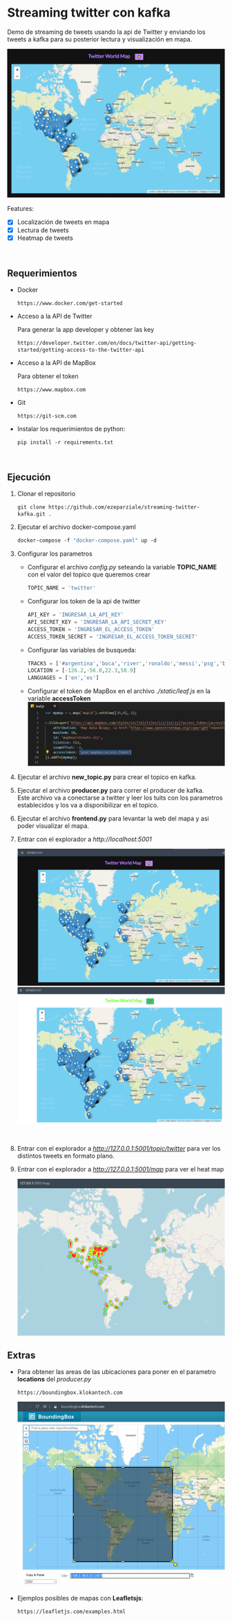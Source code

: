 # Streaming twitter con kafka

Demo de streaming de tweets usando la api de Twitter y enviando los tweets a kafka para su posterior lectura y visualización en mapa.

![image](./img/image1.PNG)

Features:

- [x] Localización de tweets en mapa
- [x] Lectura de tweets
- [x] Heatmap de tweets

&nbsp;

## Requerimientos

- Docker

    ```http
    https://www.docker.com/get-started
    ```

- Acceso a la API de Twitter

    Para generar la app developer y obtener las key

    ```http
    https://developer.twitter.com/en/docs/twitter-api/getting-started/getting-access-to-the-twitter-api
    ```

- Acceso a la API de MapBox

    Para obtener el token

    ```http
    https://www.mapbox.com
    ```

- Git

    ```http
    https://git-scm.com
    ```

- Instalar los requerimientos de python:
  
    ```console
    pip install -r requirements.txt
    ```

&nbsp;

## Ejecución

1. Clonar el repositorio

    ```console
    git clone https://github.com/ezeparziale/streaming-twitter-kafka.git .
    ```

2. Ejecutar el archivo docker-compose.yaml

    ```dockerfile
    docker-compose -f "docker-compose.yaml" up -d
    ```

3. Configurar los parametros

   - Configurar el archivo *config.py* seteando la variable **TOPIC_NAME** con el valor del topico que queremos crear

        ```python
        TOPIC_NAME = 'twitter'
        ```

   - Configurar los token de la api de twitter
  
        ```python
        API_KEY = 'INGRESAR_LA_API_KEY'
        API_SECRET_KEY = 'INGRESAR_LA_API_SECRET_KEY'
        ACCESS_TOKEN = 'INGRESAR_EL_ACCESS_TOKEN'
        ACCESS_TOKEN_SECRET = 'INGRESAR_EL_ACCESS_TOKEN_SECRET'
        ```

   - Configurar las variables de busqueda:
  
        ```python
        TRACKS = ['#argentina','boca','river','ronaldo','messi','psg','barcelona','manchesterd']
        LOCATION = [-126.2,-56.0,22.3,58.9]
        LANGUAGES = ['en','es']
        ```

   - Configurar el token de MapBox en el archivo *./static/leaf.js* en la variable **accessToken**
        ![image](./img/image5.PNG)  

4. Ejecutar el archivo **new_topic.py** para crear el topico en kafka.
    &nbsp;
5. Ejecutar el archivo **producer.py** para correr el producer de kafka.  
    Este archivo va a conectarse a twitter y leer los tuits con los parametros establecidos y los va a disponibilizar en el topico.
    &nbsp;
6. Ejecutar el archivo **frontend.py** para levantar la web del mapa y asi poder visualizar el mapa.
    &nbsp;
7. Entrar con el explorador a *http://localhost:5001*

    ![image](./img/image6.PNG)  
    ![image](./img/image7.PNG)  

    &nbsp;

8. Entrar con el explorador a *http://127.0.0.1:5001/topic/twitter* para ver los distintos tweets en formato plano.

9. Entrar con el explorador a *http://127.0.0.1:5001/map* para ver el heat map

    ![image](./img/image8.PNG)  

## Extras

- Para obtener las areas de las ubicaciones para poner en el parametro **locations** del *producer.py*
  
    ```http
    https://boundingbox.klokantech.com
    ```

    ![image](./img/image4.PNG)  

- Ejemplos posibles de mapas con **Leafletsjs**:
  
    ```http
    https://leafletjs.com/examples.html
    ```
